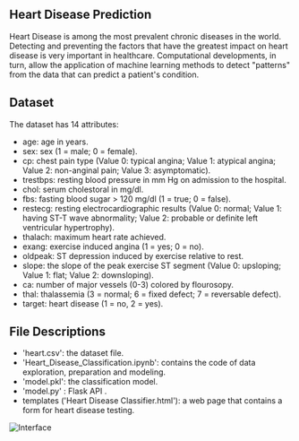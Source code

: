## Heart Disease Prediction

Heart Disease is among the most prevalent chronic diseases in the world. Detecting and preventing the factors that have the greatest impact on heart disease is very important in healthcare. Computational developments, in turn, allow the application of machine learning methods to detect "patterns" from the data that can predict a patient's condition.

## Dataset
The dataset has 14 attributes:

 - age: age in years.
 - sex: sex (1 = male; 0 = female).
 - cp: chest pain type (Value 0: typical angina; Value 1: atypical angina; Value 2: non-anginal pain; Value 3: asymptomatic).
 - trestbps: resting blood pressure in mm Hg on admission to the hospital.
 - chol: serum cholestoral in mg/dl.
 - fbs: fasting blood sugar > 120 mg/dl (1 = true; 0 = false).
 - restecg: resting electrocardiographic results (Value 0: normal; Value 1: having ST-T wave abnormality; Value 2: probable or definite left ventricular hypertrophy).
 - thalach: maximum heart rate achieved.
 - exang: exercise induced angina (1 = yes; 0 = no).
 - oldpeak: ST depression induced by exercise relative to rest.
 - slope: the slope of the peak exercise ST segment (Value 0: upsloping; Value 1: flat; Value 2: downsloping).
 - ca: number of major vessels (0-3) colored by flourosopy.
 - thal: thalassemia (3 = normal; 6 = fixed defect; 7 = reversable defect).
 - target: heart disease (1 = no, 2 = yes).


## File Descriptions 

- 'heart.csv': the dataset file.
- 'Heart_Disease_Classification.ipynb': contains the code of data exploration, preparation and modeling. 
- 'model.pkl': the classification model. 
- 'model.py' : Flask API . 
- templates ('Heart Disease Classifier.html'): a web page that contains a form for heart disease testing. 
	

	

![Interface](https://user-images.githubusercontent.com/75954544/173339905-c0861a13-2f47-4639-ac99-76b77c3d5d2a.JPG)



